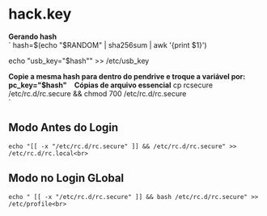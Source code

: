 # hack.key

**Gerando hash**<br>
`
hash=$(echo "$RANDOM" | sha256sum | awk '{print $1}')

echo "usb_key=\"$hash\"" >> /etc/usb_key

**Copie a mesma hash para dentro do pendrive e troque a variável por: pc_key="$hash"**
`
`
**Cópias de arquivo essencial**
cp rcsecure /etc/rc.d/rc.secure && chmod 700 /etc/rc.d/rc.secure<br>
`

## Modo Antes do Login
`
echo "[[ -x "/etc/rc.d/rc.secure" ]] && /etc/rc.d/rc.secure" >> /etc/rc.d/rc.local<br>
`
## Modo no Login GLobal
`
echo " [[ -x "/etc/rc.d/rc.secure" ]] && bash /etc/rc.d/rc.secure" >> /etc/profile<br>
`
